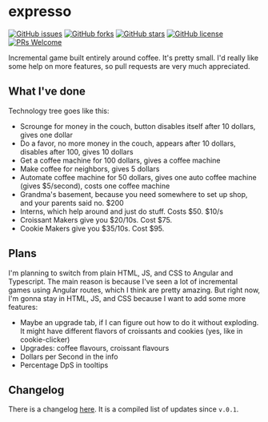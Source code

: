 # expresso

[![GitHub issues](https://img.shields.io/github/issues/Shrubhog/expresso.svg)](https://github.com/Shrubhog/expresso/issues) 
[![GitHub forks](https://img.shields.io/github/forks/Shrubhog/expresso.svg)](https://github.com/Shrubhog/expresso/network)
[![GitHub stars](https://img.shields.io/github/stars/Shrubhog/expresso.svg)](https://github.com/Shrubhog/expresso/stargazers)
[![GitHub license](https://img.shields.io/github/license/Shrubhog/expresso.svg)](https://github.com/Shrubhog/expresso/blob/master/LICENSE) [![PRs Welcome](https://img.shields.io/badge/PRs-welcome-brightgreen.svg?style=flat-square)](http://makeapullrequest.com)


Incremental game built entirely around coffee. It's pretty small. I'd really like some help on more features, so pull requests are very much appreciated.

## What I've done
Technology tree goes like this:
* Scrounge for money in the couch, button disables itself after 10 dollars, gives one dollar
* Do a favor, no more money in the couch, appears after 10 dollars, disables after 100, gives 10 dollars
* Get a coffee machine for 100 dollars, gives a coffee machine
* Make coffee for neighbors, gives 5 dollars
* Automate coffee machine for 50 dollars, gives one auto coffee machine (gives $5/second), costs one coffee machine
* Grandma's basement, because you need somewhere to set up shop, and your parents said no. $200
* Interns, which help around and just do stuff. Costs $50. $10/s
* Croissant Makers give you $20/10s. Cost $75.
* Cookie Makers give you $35/10s. Cost $95.
## Plans
I'm planning to switch from plain HTML, JS, and CSS to Angular and Typescript.
The main reason is because I've seen a lot of incremental games using Angular routes, which I think are pretty amazing.
But right now, I'm gonna stay in HTML, JS, and CSS because I want to add some more features:
* Maybe an upgrade tab, if I can figure out how to do it without exploding. It might have different flavors of croissants and cookies (yes, like in cookie-clicker)
* Upgrades: coffee flavours, croissant flavours
* Dollars per Second in the info
* Percentage DpS in tooltips

## Changelog
There is a changelog [here](CHANGELOG.md). It is a compiled list of updates since `v.0.1`.
